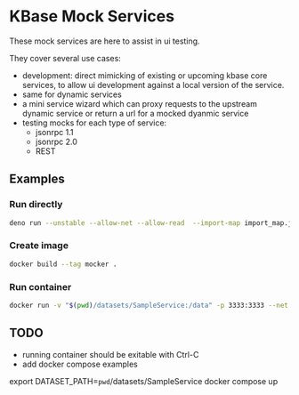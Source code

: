 # KBase Mock Services

These mock services are here to assist in ui testing.

They cover several use cases:

- development: direct mimicking of existing or upcoming kbase core services, to allow ui development against a local version of the service.
- same for dynamic services
- a mini service wizard which can proxy requests to the upstream dynamic service or return a url for a mocked dyanmic service
- testing mocks for each type of service:
  - jsonrpc 1.1
  - jsonrpc 2.0
  - REST

## Examples

### Run directly

```bash
deno run --unstable --allow-net --allow-read  --import-map import_map.json --watch src/index.ts --port 4444 --data-dir `pwd`/datasets/examples/SampleService
```

### Create image

```bash
docker build --tag mocker .
```

### Run container

```bash
docker run -v "$(pwd)/datasets/SampleService:/data" -p 3333:3333 --net kbase-dev  --name mocker --rm mocker
```

## TODO

- running container should be exitable with Ctrl-C
- add docker compose examples


export DATASET_PATH=`pwd`/datasets/SampleService
docker compose up